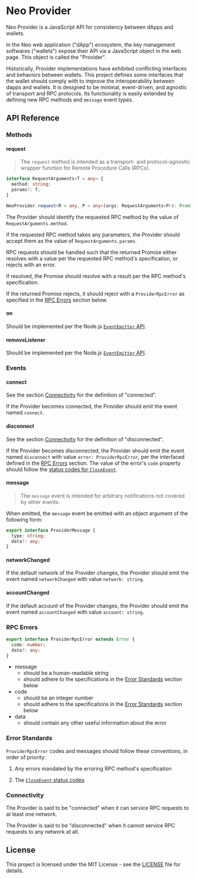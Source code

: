 # Neo Provider

Neo Provider is a JavaScript API for consistency between dApps and wallets.

In the Neo web application ("dApp") ecosystem, the key management softwares ("wallets") expose their API via a JavaScript object in the web page. This object is called the "Provider".

Historically, Provider implementations have exhibited conflicting interfaces and behaviors between wallets. This project defines some interfaces that the wallet should comply with to improve the interoperability between dapps and wallets. It is designed to be minimal, event-driven, and agnostic of transport and RPC protocols. Its functionality is easily extended by defining new RPC methods and `message` event types.

## API Reference

### Methods

#### request

> The `request` method is intended as a transport- and protocol-agnostic wrapper function for Remote Procedure Calls (RPCs).

```typescript
interface RequestArguments<T = any> {
  method: string;
  params?: T;
}

NeoProvider.request<R = any, P = any>(args: RequestArguments<P>): Promise<R>;
```

The Provider should identify the requested RPC method by the value of `RequestArguments.method`.

If the requested RPC method takes any parameters, the Provider should accept them as the value of `RequestArguments.params`.

RPC requests should be handled such that the returned Promise either resolves with a value per the requested RPC method's specification, or rejects with an error.

If resolved, the Promise should resolve with a result per the RPC method's specification.

If the returned Promise rejects, it should reject with a `ProviderRpcError` as specified in the [RPC Errors](#rpc-errors) section below.

#### on

Should be implemented per the Node.js [`EventEmitter` API](https://nodejs.org/api/events.html).

#### removeListener

Should be implemented per the Node.js [`EventEmitter` API](https://nodejs.org/api/events.html).

### Events

#### connect

See the section [Connectivity](#connectivity) for the definition of "connected".

If the Provider becomes connected, the Provider should emit the event named `connect`.

#### disconnect

See the section [Connectivity](#connectivity) for the definition of "disconnected".

If the Provider becomes disconnected, the Provider should emit the event named `disconnect` with value `error: ProviderRpcError`, per the interfaced defined in the [RPC Errors](#rpc-errors) section. The value of the error's `code` property should follow the [status codes for `CloseEvent`](https://developer.mozilla.org/en-US/docs/Web/API/CloseEvent#Status_codes).

#### message

> The `message` event is intended for arbitrary notifications not covered by other events.

When emitted, the `message` event be emitted with an object argument of the following form:

```typescript
export interface ProviderMessage {
  type: string;
  data?: any;
}
```

#### networkChanged

If the default network of the Provider changes, the Provider should emit the event named `networkChanged` with value `network: string`.

#### accountChanged

If the default account of the Provider changes, the Provider should emit the event named `accountChanged` with value `account: string`.

### RPC Errors

```typescript
export interface ProviderRpcError extends Error {
  code: number;
  data?: any;
}
```

- message
  - should be a human-readable string
  - should adhere to the specifications in the [Error Standards](#error-standards) section below
- code
  - should be an integer number
  - should adhere to the specifications in the [Error Standards](#error-standards) section below
- data
  - should contain any other useful information about the error

### Error Standards

`ProviderRpcError` codes and messages should follow these conventions, in order of priority:

1. Any errors mandated by the erroring RPC method's specification

2. The [`CloseEvent` status codes](https://developer.mozilla.org/en-US/docs/Web/API/CloseEvent#Status_codes)

### Connectivity

The Provider is said to be "connected" when it can service RPC requests to at least one network.

The Provider is said to be "disconnected" when it cannot service RPC requests to any network at all.

## License

This project is licensed under the MIT License - see the [LICENSE](../../LICENSE) file for details.
